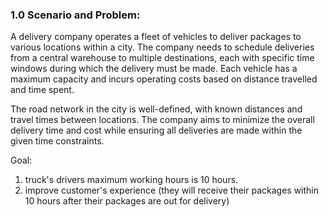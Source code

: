<h3>1.0 Scenario and Problem:</h3>

A delivery company operates a fleet of vehicles to deliver packages to
various locations within a city. The company needs to schedule
deliveries from a central warehouse to multiple destinations, each
with specific time windows during which the delivery must be made.
Each vehicle has a maximum capacity and incurs operating costs
based on distance travelled and time spent.

The road network in the city is well-defined, with known distances and
travel times between locations. The company aims to minimize the
overall delivery time and cost while ensuring all deliveries are made
within the given time constraints.

Goal:
1. truck's drivers maximum working hours is 10 hours.
2. improve customer's experience (they will receive their packages within 10 hours after their packages are out for delivery)
